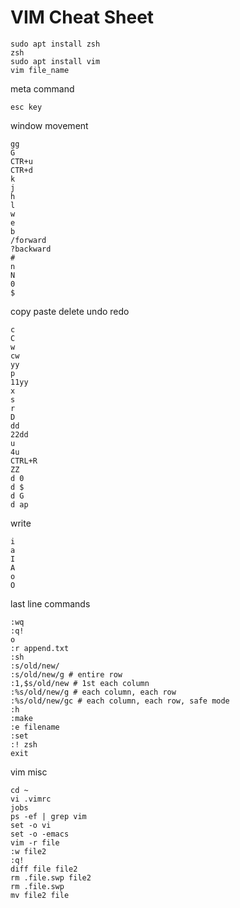 # VIM Cheat Sheet
```console
sudo apt install zsh
zsh
sudo apt install vim
vim file_name
```
meta command
```
esc key
```
window movement
```console
gg
G
CTR+u
CTR+d
k
j
h
l
w
e
b
/forward
?backward
#
n
N
0
$
```
copy paste delete undo redo
```console
c
C
w
cw
yy
p
11yy
x
s
r
D
dd
22dd
u
4u
CTRL+R
ZZ
d 0
d $
d G
d ap
```
write
```console
i
a
I
A
o
O
```
last line commands
```console
:wq
:q!
o
:r append.txt
:sh
:s/old/new/
:s/old/new/g # entire row
:1,$s/old/new # 1st each column
:%s/old/new/g # each column, each row
:%s/old/new/gc # each column, each row, safe mode
:h
:make
:e filename
:set
:! zsh
exit
```
vim misc
```
cd ~
vi .vimrc
jobs
ps -ef | grep vim
set -o vi
set -o -emacs
vim -r file
:w file2
:q!
diff file file2
rm .file.swp file2
rm .file.swp
mv file2 file
```
